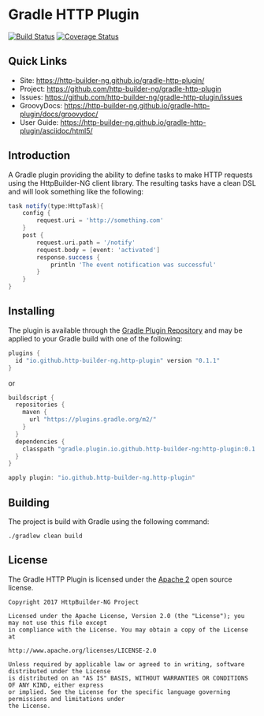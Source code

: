 # Gradle HTTP Plugin

[![Build Status](https://travis-ci.org/http-builder-ng/gradle-http-plugin.svg?branch=master)](https://travis-ci.org/http-builder-ng/gradle-http-plugin) [![Coverage Status](https://coveralls.io/repos/github/http-builder-ng/gradle-http-plugin/badge.svg?branch=master)](https://coveralls.io/github/http-builder-ng/gradle-http-plugin?branch=master)

## Quick Links

* Site: https://http-builder-ng.github.io/gradle-http-plugin/
* Project: https://github.com/http-builder-ng/gradle-http-plugin
* Issues: https://github.com/http-builder-ng/gradle-http-plugin/issues
* GroovyDocs: https://http-builder-ng.github.io/gradle-http-plugin/docs/groovydoc/
* User Guide: https://http-builder-ng.github.io/gradle-http-plugin/asciidoc/html5/

## Introduction

A Gradle plugin providing the ability to define tasks to make HTTP requests using the HttpBuilder-NG client library. The resulting tasks have a clean
DSL and will look something like the following:

```groovy
task notify(type:HttpTask){
    config {
        request.uri = 'http://something.com'
    }
    post {
        request.uri.path = '/notify'
        request.body = [event: 'activated']
        response.success {
            println 'The event notification was successful'
        }
    }
}
```

## Installing

The plugin is available through the [Gradle Plugin Repository](https://plugins.gradle.org/plugin/io.github.http-builder-ng.http-plugin) and may be 
applied to your Gradle build with one of the following:

```groovy
plugins {
  id "io.github.http-builder-ng.http-plugin" version "0.1.1"
}
``` 

or

```groovy
buildscript {
  repositories {
    maven {
      url "https://plugins.gradle.org/m2/"
    }
  }
  dependencies {
    classpath "gradle.plugin.io.github.http-builder-ng:http-plugin:0.1.1"
  }
}

apply plugin: "io.github.http-builder-ng.http-plugin"
```

## Building

The project is build with Gradle using the following command:

    ./gradlew clean build

## License

The Gradle HTTP Plugin is licensed under the [Apache 2](http://www.apache.org/licenses/LICENSE-2.0) open source license.

    Copyright 2017 HttpBuilder-NG Project

    Licensed under the Apache License, Version 2.0 (the "License"); you may not use this file except 
    in compliance with the License. You may obtain a copy of the License at

    http://www.apache.org/licenses/LICENSE-2.0

    Unless required by applicable law or agreed to in writing, software distributed under the License 
    is distributed on an "AS IS" BASIS, WITHOUT WARRANTIES OR CONDITIONS OF ANY KIND, either express 
    or implied. See the License for the specific language governing permissions and limitations under 
    the License.

